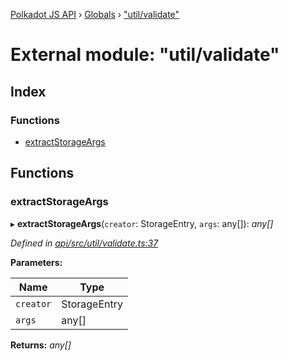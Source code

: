 [Polkadot JS API](../README.md) › [Globals](../globals.md) › ["util/validate"](_util_validate_.md)

# External module: "util/validate"

## Index

### Functions

* [extractStorageArgs](_util_validate_.md#extractstorageargs)

## Functions

###  extractStorageArgs

▸ **extractStorageArgs**(`creator`: StorageEntry, `args`: any[]): *any[]*

*Defined in [api/src/util/validate.ts:37](https://github.com/polkadot-js/api/blob/ca2a313aec/packages/api/src/util/validate.ts#L37)*

**Parameters:**

Name | Type |
------ | ------ |
`creator` | StorageEntry |
`args` | any[] |

**Returns:** *any[]*
